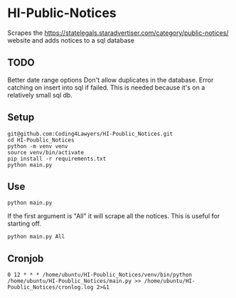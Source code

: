 # HI-Public-Notices
 Scrapes the https://statelegals.staradvertiser.com/category/public-notices/ website and adds notices to a sql database

## TODO
Better date range options
Don't allow duplicates in the database.
Error catching on insert into sql if failed. This is needed because it's on a relatively small sql db.

## Setup
```
git@github.com:Coding4Lawyers/HI-Poublic_Notices.git
cd HI-Poublic_Notices
python -m venv venv
source venv/bin/activate
pip install -r requirements.txt
python main.py
```
## Use
```
python main.py
```
If the first argument is "All" it will scrape all the notices. This is useful for starting off.
```
python main.py All 
```

## Cronjob
```
0 12 * * * /home/ubuntu/HI-Poublic_Notices/venv/bin/python /home/ubuntu/HI-Poublic_Notices/main.py >> /home/ubuntu/HI-Poublic_Notices/cronlog.log 2>&1
```

